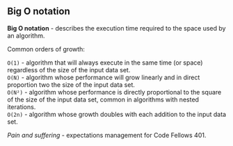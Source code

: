 ## Big O notation 


**Big O notation** - describes the execution time required to the space used by an algorithm. 

Common orders of growth:  

`O(1)` - algorithm that will always execute in the same time (or space) regardless of the size of the input data set.   
`O(N)` - algorithm whose performance will grow linearly and in direct proportion two the size of the input data set.   
`O(N²)` - algorithm whose performance is directly proportional to the square of the size of the input data set, common in algorithms with nested iterations.   
`O(2n)` - algorithm whose growth doubles with each addition to the input data set.    


*Pain and suffering* - expectations management for Code Fellows 401.    

